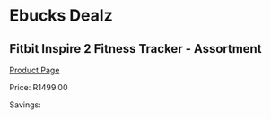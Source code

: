 
# Ebucks Dealz
## Fitbit Inspire 2 Fitness Tracker - Assortment
[Product Page](https://www.ebucks.com/web/shop/productSelected.do?prodId=1047361368&catId=842821695)

Price: R1499.00

Savings: 


	